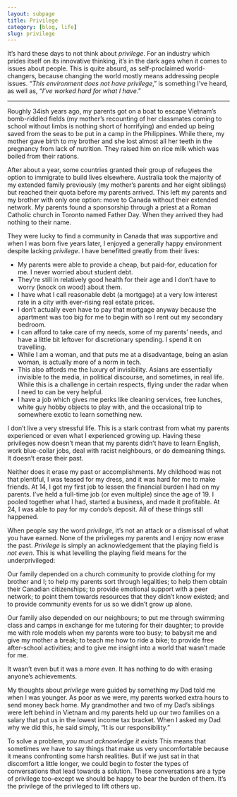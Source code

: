 ```yaml
---
layout: subpage
title: Privilege
category: [blog, life]
slug: privilege
---
```

It’s hard these days to not think about *privilege*. For an industry which prides itself on its innovative thinking, it’s in the dark ages when it comes to issues about people. This is quite absurd, as self-proclaimed world-changers, because changing the world mostly means addressing people issues. &ldquo;*This environment does not have privilege*,&rdquo; is something I’ve heard, as well as, &ldquo;*I’ve worked hard for what I have*.&rdquo;

<hr class="small">

Roughly 34ish years ago, my parents got on a boat to escape Vietnam’s bomb-riddled fields (my mother’s recounting of her classmates coming to school without limbs is nothing short of horrifying) and ended up being saved from the seas to be put in a camp in the Philippines. While there, my mother gave birth to my brother and she lost almost all her teeth in the pregnancy from lack of nutrition. They raised him on rice milk which was boiled from their rations.

After about a year, some countries granted their group of refugees the option to immigrate to build lives elsewhere. Australia took the majority of my extended family previously (my mother’s parents and her eight siblings) but reached their quota before my parents arrived. This left my parents and my brother with only one option: move to Canada without their extended network. My parents found a sponsorship through a priest at a Roman Catholic church in Toronto named Father Day. When they arrived they had nothing to their name.

They were lucky to find a community in Canada that was supportive and when I was born five years later, I enjoyed a generally happy environment despite lacking *privilege*. I have benefitted greatly from their lives:

- My parents were able to provide a cheap, but paid-for, education for me. I never worried about student debt.
- They're still in relatively good health for their age and I don’t have to worry (knock on wood) about them.
- I have what I call reasonable debt (a mortgage) at a very low interest rate in a city with ever-rising real estate prices.
- I don’t actually even have to pay that mortgage anyway because the apartment was too big for me to begin with so I rent out my secondary bedroom.
- I can afford to take care of my needs, some of my parents’ needs, and have a little bit leftover for discretionary spending. I spend it on travelling.
- While I am a woman, and that puts me at a disadvantage, being an asian woman, is actually more of a norm in tech.
- This also affords me the luxury of invisibility. Asians are essentially invisible to the media, in political discourse, and sometimes, in real life. While this is a challenge in certain respects, flying under the radar when I need to can be very helpful.
- I have a job which gives me perks like cleaning services, free lunches, white guy hobby objects to play with, and the occasional trip to somewhere exotic to learn something new.

I don’t live a very stressful life. This is a stark contrast from what my parents experienced or even what I experienced growing up. Having these privileges now doesn’t mean that my parents didn’t have to learn English, work blue-collar jobs, deal with racist neighbours, or do demeaning things. It doesn’t erase their past.

Neither does it erase my past or accomplishments. My childhood was not that plentiful, I was teased for my dress, and it was hard for me to make friends. At 14, I got my first job to lessen the financial burden I had on my parents. I’ve held a full-time job (or even multiple) since the age of 19. I pooled together what I had, started a business, and made it profitable. At 24, I was able to pay for my condo’s deposit. All of these things still happened.

When people say the word *privilege*, it’s not an attack or a dismissal of what you have earned. None of the privileges my parents and I enjoy now erase the past. *Privilege* is simply an acknowledgement that the playing field is *not even*. This is what levelling the playing field means for the underprivileged:

Our family depended on a church community to provide clothing for my brother and I; to help my parents sort through legalities; to help them obtain their Canadian citizenships; to provide emotional support with a peer network; to point them towards resources that they didn’t know existed; and to provide community events for us so we didn’t grow up alone.

Our family also depended on our neighbours; to put me through swimming class and camps in exchange for me tutoring for their daughter; to provide me with role models when my parents were too busy; to babysit me and give my mother a break; to teach me how to ride a bike; to provide free after-school activities; and to give me insight into a world that wasn’t made for me.

It wasn’t even but it was a *more even*. It has nothing to do with erasing anyone’s achievements.

My thoughts about *privilege* were guided by something my Dad told me when I was younger. As poor as we were, my parents worked extra hours to send money back home. My grandmother and two of my Dad’s siblings were left behind in Vietnam and my parents held up our two families on a salary that put us in the lowest income tax bracket. When I asked my Dad why we did this, he said simply, &ldquo;It is our responsibility.&rdquo;

To solve a problem, *you must acknowledge it exists* This means that sometimes we have to say things that make us very uncomfortable because it means confronting some harsh realities. But if we just sat in that discomfort a little longer, we could begin to foster the types of conversations that lead towards a solution. These conversations are a type of privilege too–except we should be happy to bear the burden of them. It’s the privilege of the privileged to lift others up.
